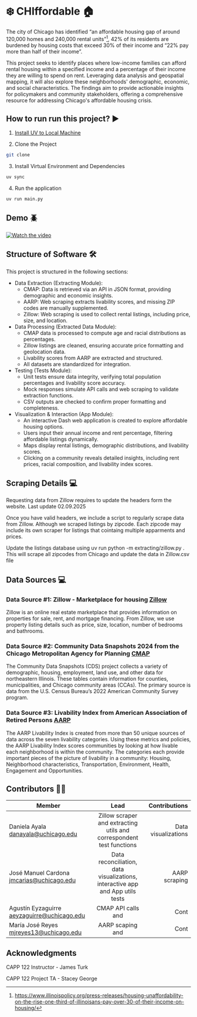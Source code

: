 # :snowflake: CHIffordable :house:

The city of Chicago has identified “an affordable housing gap of around 120,000 homes and 240,000 rental units”[^1], 42% of its residents are burdened by housing costs that exceed 30% of their income and “22% pay more than half of their income”. 

This project seeks to identify places where low-income families can afford rental housing within a specified income and a percentage of their income they are willing to spend on rent. Leveraging data analysis and geospatial mapping, it will also explore these neighborhoods' demographic, economic, and social characteristics. The findings aim to provide actionable insights for policymakers and community stakeholders, offering a comprehensive resource for addressing Chicago's affordable housing crisis.

## How to run run this project? :arrow_forward:

1. [Install UV to Local Machine](https://docs.astral.sh/uv/getting-started/installation/)

2. Clone the Project
```bash
git clone
```

3. Install Virtual Environment and Dependencies
```bash
uv sync
```

4. Run the application

```bash
uv run main.py
```

## Demo :beetle:

[![Watch the video](https://img.youtube.com/vi/ecBzrd5wgFA/0.jpg)](https://www.youtube.com/watch?v=ecBzrd5wgFA)


## Structure of Software :hammer_and_wrench:
This project is structured in the following sections:

- Data Extraction (Extracting Module):
  - CMAP: Data is retrieved via an API in JSON format, providing demographic and economic insights.
  - AARP: Web scraping extracts livability scores, and missing ZIP codes are manually supplemented.
  - Zillow: Web scraping is used to collect rental listings, including price, size, and location. 
- Data Processing (Extracted Data Module):
  - CMAP data is processed to compute age and racial distributions as percentages.
  - Zillow listings are cleaned, ensuring accurate price formatting and geolocation data.
  - Livability scores from AARP are extracted and structured.
  - All datasets are standardized for integration.
- Testing (Tests Module): 
  - Unit tests ensure data integrity, verifying total population percentages and livability score accuracy.
  - Mock responses simulate API calls and web scraping to validate extraction functions.
  - CSV outputs are checked to confirm proper formatting and completeness.
- Visualization & Interaction (App Module):
  - An interactive Dash web application is created to explore affordable housing options.
  - Users input their annual income and rent percentage, filtering affordable listings dynamically.
  - Maps display rental listings, demographic distributions, and livability scores.
  - Clicking on a community reveals detailed insights, including rent prices, racial composition, and livability index scores.

 
## Scraping Details :computer:

Requesting data from Zillow requires to update the headers form the website.
Last update 02.09.2025

Once you have valid headers, we include a script to regularly scrape data from Zillow. Although we scraped listings by zipcode. Each zipcode may include its own scraper for listings that cointaing multiple apparments and prices. 

Update the listings database using uv run python -m extracting/zillow.py . This will scrape all zipcodes from Chicago and update the data in Zillow.csv file

## Data Sources :computer:

### Data Source #1: Zillow - Marketplace for housing [Zillow](https://www.zillow.com/chicago-il/rent-houses/?searchQueryState=%7B%22pagination%22%3A%7B%7D%2C%22isMapVisible%22%3Atrue%2C%22mapBounds%22%3A%7B%22west%22%3A-88.2828080184946%2C%22east%22%3A-87.06057901458836%2C%22south%22%3A41.559915483636956%2C%22north%22%3A42.17860982259146%7D%2C%22regionSelection%22%3A%5B%7B%22regionId%22%3A17426%2C%22regionType%22%3A6%7D%5D%2C%22filterState%22%3A%7B%22sort%22%3A%7B%22value%22%3A%22priorityscore%22%7D%2C%22fr%22%3A%7B%22value%22%3Atrue%7D%2C%22fsba%22%3A%7B%22value%22%3Afalse%7D%2C%22fsbo%22%3A%7B%22value%22%3Afalse%7D%2C%22nc%22%3A%7B%22value%22%3Afalse%7D%2C%22cmsn%22%3A%7B%22value%22%3Afalse%7D%2C%22auc%22%3A%7B%22value%22%3Afalse%7D%2C%22fore%22%3A%7B%22value%22%3Afalse%7D%2C%22tow%22%3A%7B%22value%22%3Afalse%7D%2C%22mf%22%3A%7B%22value%22%3Afalse%7D%2C%22con%22%3A%7B%22value%22%3Afalse%7D%2C%22land%22%3A%7B%22value%22%3Afalse%7D%2C%22apa%22%3A%7B%22value%22%3Afalse%7D%2C%22manu%22%3A%7B%22value%22%3Afalse%7D%2C%22apco%22%3A%7B%22value%22%3Afalse%7D%7D%2C%22isListVisible%22%3Atrue%7D)

Zillow is an online real estate marketplace that provides information on properties for sale, rent, and mortgage financing. From Zillow, we use property listing details such as price, size, location, number of bedrooms and bathrooms.

### Data Source #2: Community Data Snapshots 2024 from the Chicago Metropolitan Agency for Planning [CMAP](https://datahub.cmap.illinois.gov/datasets/CMAPGIS::community-data-snapshots-2024/explore?layer=0)

The Community Data Snapshots (CDS) project collects a variety of demographic, housing, employment, land use, and other data for northeastern Illinois. These tables contain information for counties, municipalities, and Chicago community areas (CCAs). The primary source is data from the U.S. Census Bureau’s 2022 American Community Survey program.

### Data Source #3: Livability Index from American Association of Retired Persons [AARP](https://livabilityindex.aarp.org/search/Chicago,%20Illinois,%20United%20States)

The AARP Livability Index is created from more than 50 unique sources of data across the seven livability categories. Using these metrics and policies, the AARP Livability Index scores communities by looking at how livable each neighborhood is within the community. The categories each provide important pieces of the picture of livability in a community: Housing, Neighborhood characteristics, Transportation, Environment, Health, Engagement and Opportunities.

## Contributors :couple::couple:

| Member        | Lead           | Contributions  |
| ------------- |:-------------:| -----:|
| Daniela Ayala <danayala@uchicago.edu>      | Zillow scraper and extracting utils and correspondent test functions | Data visualizations |
| José Manuel Cardona <jmcarias@uchicago.edu>      | Data reconciliation, data visualizations, interactive app and App utils tests      |   AARP scraping |
| Agustín Eyzaguirre <aeyzaguirre@uchicago.edu> | CMAP API calls and       |    Cont |
| María José Reyes  <mjreyes13@uchicago.edu> | AARP scaping and      |    Cont |

## Acknowledgments

CAPP 122 Instructor - James Turk

CAPP 122 Project TA - Stacey George

[^1]: https://www.illinoispolicy.org/press-releases/housing-unaffordability-on-the-rise-one-third-of-illinoisans-pay-over-30-of-their-income-on-housing/
